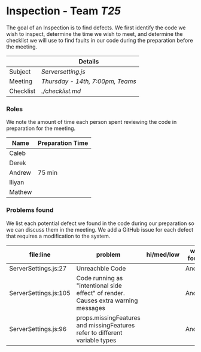 # Inspection - Team *T25* 

The goal of an Inspection is to find defects.
We first identify the code we wish to inspect, determine the time we wish to meet, and determine the checklist we will use to find faults in our code during the preparation before the meeting.

|  | Details |
| ----- | ----- |
| Subject | *Serversetting.js* |
| Meeting | *Thursday - 14th, 7:00pm, Teams* |
| Checklist | *./checklist.md* |

### Roles

We note the amount of time each person spent reviewing the code in preparation for the meeting.

| Name | Preparation Time |
| ---- | ---- |
| Caleb  |     |
| Derek  |     |
| Andrew |  75 min |
| Iliyan |     |
| Mathew |     |


### Problems found

We list each potential defect we found in the code during our preparation so we can discuss them in the meeting.
We add a GitHub issue for each defect that requires a modification to the system.

| file:line | problem | hi/med/low | who found | github#  |
| --- | --- | :---: | :---: | --- |
| ServerSettings.js:27 | Unreachble Code | | Andrew | |
| ServerSettings.js:105 | Code running as "intentional side effect" of render. Causes extra warning messages | | Andrew | |
| ServerSettings.js:96 | props.missingFeatures and missingFeatures refer to different variable types| | Andrew | |
